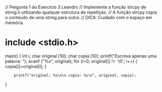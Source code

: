// Pergunta 1 do Exercício 3 Leandro
// Implemente a função strcpy de string.h utilizando qualquer estrutura de repetição.
// A função strcpy copia o conteúdo de uma string para outra.
// DICA: Cuidado com o espaço em memória.

# include <stdio.h>
main()
{
		int i;
		char original [10];
		char copia [10];
		printf("Escreva apenas uma palavra: ");
		scanf ("%s", original);
		for (i=0; original[i] != '\0'; i++)
		{
			copia[i]=original[i];
		}
		
		printf("original: %s\n\n copia: %s\n", original, copia);
}

